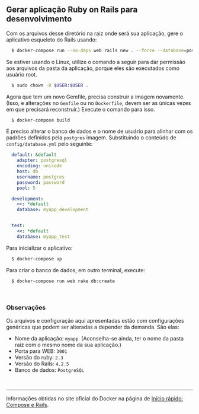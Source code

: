 ## Gerar aplicação Ruby on Rails para desenvolvimento

Com os arquivos desse diretório na raiz onde será sua aplicação, gere o aplicativo esqueleto do Rails usando:

```bash
  $ docker-compose run --no-deps web rails new . --force --database=postgresql
```

Se estiver usando o Linux, utilize o comando a seguir para dar permissão aos arquivos da pasta da aplicação, porque eles são executados como usuário root.
```bash
  $ sudo chown -R $USER:$USER .
```

Agora que tem um novo Gemfile, precisa construir a imagem novamente. (Isso, e alterações no `Gemfile` ou no `Dockerfile`, devem ser as únicas vezes em que precisará reconstruir.) Execute o comando para isso.
```bash
  $ docker-compose build
```

É preciso alterar o banco de dados e o nome de usuário para alinhar com os padrões definidos pela `postgres` imagem. Substituindo o conteúdo de `config/database.yml` pelo seguinte:
```yml
  default: &default
    adapter: postgresql
    encoding: unicode
    host: db
    username: postgres
    password: password
    pool: 5

  development:
    <<: *default
    database: myapp_development


  test:
    <<: *default
    database: myapp_test
```

Para inicializar o aplicativo:
```bash
  $ docker-compose up
```

Para criar o banco de dados, em outro terminal, execute:
```bash
  $ docker-compose run web rake db:create
```
<br/>

### Observações 
Os arquivos e configuração aqui apresentadas estão com configurações genéricas que podem ser alteradas a depender da demanda. São elas: 

- Nome da aplicação: `myapp`. (Aconselha-se ainda, ter o nome da pasta raiz com o mesmo nome da sua aplicação.)
- Porta para WEB: `3001`
- Versão do ruby: `2.3`
- Versão do Rails: `4.2.5`
- Banco de dados: `PostgreSQL`

<br/>

---
Informações obtidas no site oficial do Docker na página de [Início rápido: Compose e Rails](https://docs.docker.com/compose/rails/).